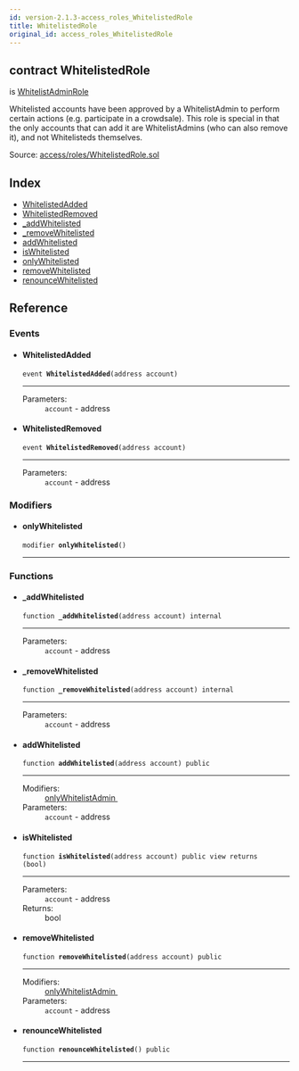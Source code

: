 ```yaml
---
id: version-2.1.3-access_roles_WhitelistedRole
title: WhitelistedRole
original_id: access_roles_WhitelistedRole
---
```


<div class="contract-doc"><div class="contract"><h2 class="contract-header"><span class="contract-kind">contract</span> WhitelistedRole</h2><p class="base-contracts"><span>is</span> <a href="access_roles_WhitelistAdminRole.html">WhitelistAdminRole</a></p><p class="description">Whitelisted accounts have been approved by a WhitelistAdmin to perform certain actions (e.g. participate in a crowdsale). This role is special in that the only accounts that can add it are WhitelistAdmins (who can also remove it), and not Whitelisteds themselves.</p><div class="source">Source: <a href="https://github.com/OpenZeppelin/zeppelin-solidity/blob/v2.1.3/contracts/access/roles/WhitelistedRole.sol" target="_blank">access/roles/WhitelistedRole.sol</a></div></div><div class="index"><h2>Index</h2><ul><li><a href="access_roles_WhitelistedRole.html#WhitelistedAdded">WhitelistedAdded</a></li><li><a href="access_roles_WhitelistedRole.html#WhitelistedRemoved">WhitelistedRemoved</a></li><li><a href="access_roles_WhitelistedRole.html#_addWhitelisted">_addWhitelisted</a></li><li><a href="access_roles_WhitelistedRole.html#_removeWhitelisted">_removeWhitelisted</a></li><li><a href="access_roles_WhitelistedRole.html#addWhitelisted">addWhitelisted</a></li><li><a href="access_roles_WhitelistedRole.html#isWhitelisted">isWhitelisted</a></li><li><a href="access_roles_WhitelistedRole.html#onlyWhitelisted">onlyWhitelisted</a></li><li><a href="access_roles_WhitelistedRole.html#removeWhitelisted">removeWhitelisted</a></li><li><a href="access_roles_WhitelistedRole.html#renounceWhitelisted">renounceWhitelisted</a></li></ul></div><div class="reference"><h2>Reference</h2><div class="events"><h3>Events</h3><ul><li><div class="item event"><span id="WhitelistedAdded" class="anchor-marker"></span><h4 class="name">WhitelistedAdded</h4><div class="body"><code class="signature">event <strong>WhitelistedAdded</strong><span>(address account) </span></code><hr/><dl><dt><span class="label-parameters">Parameters:</span></dt><dd><div><code>account</code> - address</div></dd></dl></div></div></li><li><div class="item event"><span id="WhitelistedRemoved" class="anchor-marker"></span><h4 class="name">WhitelistedRemoved</h4><div class="body"><code class="signature">event <strong>WhitelistedRemoved</strong><span>(address account) </span></code><hr/><dl><dt><span class="label-parameters">Parameters:</span></dt><dd><div><code>account</code> - address</div></dd></dl></div></div></li></ul></div><div class="modifiers"><h3>Modifiers</h3><ul><li><div class="item modifier"><span id="onlyWhitelisted" class="anchor-marker"></span><h4 class="name">onlyWhitelisted</h4><div class="body"><code class="signature">modifier <strong>onlyWhitelisted</strong><span>() </span></code><hr/></div></div></li></ul></div><div class="functions"><h3>Functions</h3><ul><li><div class="item function"><span id="_addWhitelisted" class="anchor-marker"></span><h4 class="name">_addWhitelisted</h4><div class="body"><code class="signature">function <strong>_addWhitelisted</strong><span>(address account) </span><span>internal </span></code><hr/><dl><dt><span class="label-parameters">Parameters:</span></dt><dd><div><code>account</code> - address</div></dd></dl></div></div></li><li><div class="item function"><span id="_removeWhitelisted" class="anchor-marker"></span><h4 class="name">_removeWhitelisted</h4><div class="body"><code class="signature">function <strong>_removeWhitelisted</strong><span>(address account) </span><span>internal </span></code><hr/><dl><dt><span class="label-parameters">Parameters:</span></dt><dd><div><code>account</code> - address</div></dd></dl></div></div></li><li><div class="item function"><span id="addWhitelisted" class="anchor-marker"></span><h4 class="name">addWhitelisted</h4><div class="body"><code class="signature">function <strong>addWhitelisted</strong><span>(address account) </span><span>public </span></code><hr/><dl><dt><span class="label-modifiers">Modifiers:</span></dt><dd><a href="access_roles_WhitelistAdminRole.html#onlyWhitelistAdmin">onlyWhitelistAdmin </a></dd><dt><span class="label-parameters">Parameters:</span></dt><dd><div><code>account</code> - address</div></dd></dl></div></div></li><li><div class="item function"><span id="isWhitelisted" class="anchor-marker"></span><h4 class="name">isWhitelisted</h4><div class="body"><code class="signature">function <strong>isWhitelisted</strong><span>(address account) </span><span>public </span><span>view </span><span>returns  (bool) </span></code><hr/><dl><dt><span class="label-parameters">Parameters:</span></dt><dd><div><code>account</code> - address</div></dd><dt><span class="label-return">Returns:</span></dt><dd>bool</dd></dl></div></div></li><li><div class="item function"><span id="removeWhitelisted" class="anchor-marker"></span><h4 class="name">removeWhitelisted</h4><div class="body"><code class="signature">function <strong>removeWhitelisted</strong><span>(address account) </span><span>public </span></code><hr/><dl><dt><span class="label-modifiers">Modifiers:</span></dt><dd><a href="access_roles_WhitelistAdminRole.html#onlyWhitelistAdmin">onlyWhitelistAdmin </a></dd><dt><span class="label-parameters">Parameters:</span></dt><dd><div><code>account</code> - address</div></dd></dl></div></div></li><li><div class="item function"><span id="renounceWhitelisted" class="anchor-marker"></span><h4 class="name">renounceWhitelisted</h4><div class="body"><code class="signature">function <strong>renounceWhitelisted</strong><span>() </span><span>public </span></code><hr/></div></div></li></ul></div></div></div>
